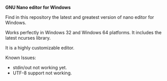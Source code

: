 **GNU Nano editor for Windows**


Find in this repository the latest and greatest version of nano editor for Windows.

Works perfectly in Windows 32 and Windows 64 platforms. It includes the latest ncurses library.

It is a highly customizable editor. 

Known Issues:
- stdin/out not working yet.
- UTF-8 support not working.


